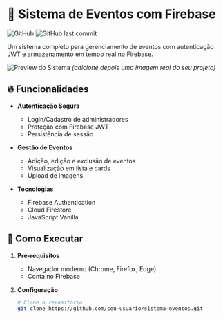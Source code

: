 # 📅 Sistema de Eventos com Firebase

![GitHub](https://img.shields.io/github/license/seu-usuario/sistema-eventos)
![GitHub last commit](https://img.shields.io/github/last-commit/seu-usuario/sistema-eventos)

Um sistema completo para gerenciamento de eventos com autenticação JWT e armazenamento em tempo real no Firebase.

![Preview do Sistema](https://i.imgur.com/placeholder.png) *(adicione depois uma imagem real do seu projeto)*

## 🔥 Funcionalidades

- **Autenticação Segura**
  - Login/Cadastro de administradores
  - Proteção com Firebase JWT
  - Persistência de sessão

- **Gestão de Eventos**
  - Adição, edição e exclusão de eventos
  - Visualização em lista e cards
  - Upload de imagens

- **Tecnologias**
  - Firebase Authentication
  - Cloud Firestore
  - JavaScript Vanilla

## 🚀 Como Executar

1. **Pré-requisitos**
   - Navegador moderno (Chrome, Firefox, Edge)
   - Conta no Firebase

2. **Configuração**
   ```bash
   # Clone o repositório
   git clone https://github.com/seu-usuario/sistema-eventos.git
